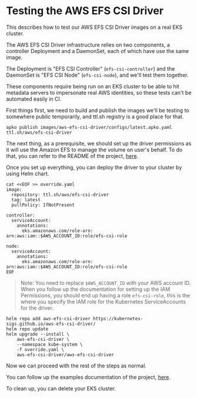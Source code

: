 # Testing the AWS EFS CSI Driver

This describes how to test our AWS EFS CSI Driver images on a real EKS cluster.

The AWS EFS CSI Driver infrastructure relies on two components, a controller Deployment and a DaemonSet, each of which have use the same image.

The Deployment is "EFS CSI Controller" (`efs-csi-controller`) and the DaemonSet is "EFS CSI Node" (`efs-csi-node`), and we'll test them together.

These components require being run on an EKS cluster to be able to hit metadata servers to impersonate real AWS identities, so these tests can't be automated easily in CI.

First things first, we need to build and publish the images we'll be testing to somewhere public temporarily, and ttl.sh registry is a good place for that.

```shell
apko publish images/aws-efs-csi-driver/configs/latest.apko.yaml ttl.sh/aws/efs-csi-driver
```

The next thing, as a prerequisite, we should set up the driver permissions as it will use the Amazon EFS to manage the volume on user's behalf. To do that, you can refer to the README of the project, [here](https://github.com/kubernetes-sigs/aws-efs-csi-driver#set-up-driver-permission).

Once you set up everything, you can deploy the driver to your cluster by using Helm chart.

```shell
cat <<EOF >> override.yaml
image:
  repository: ttl.sh/aws/efs-csi-driver
  tag: latest
  pullPolicy: IfNotPresent

controller:
  serviceAccount:
    annotations:
      eks.amazonaws.com/role-arn: arn:aws:iam::$AWS_ACCOUNT_ID:role/efs-csi-role

node:
  serviceAccount:
    annotations:
      eks.amazonaws.com/role-arn: arn:aws:iam::$AWS_ACCOUNT_ID:role/efs-csi-role
EOF
```

> Note: You need to replace `$AWS_ACCOUNT_ID` with your AWS account ID. When you follow up the documentation for setting up the IAM Permissions, you should end up having a role `efs-csi-role`, this is the where you specify the IAM role for the Kubernetes ServiceAccounts for the driver.

```shell
helm repo add aws-efs-csi-driver https://kubernetes-sigs.github.io/aws-efs-csi-driver/
helm repo update
helm upgrade --install \
    aws-efs-csi-driver \
    --namespace kube-system \
    -f override.yaml \
    aws-efs-csi-driver/aws-efs-csi-driver
```
Now we can proceed with the rest of the steps as normal.

You can follow up the examples documentation of the project, [here](https://github.com/kubernetes-sigs/aws-efs-csi-driver/blob/master/docs/README.md#examples).

To clean up, you can delete your EKS cluster.